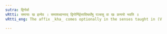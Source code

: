 ```yaml
---
sutra: द्विगोर्वा
vRtti: समायाः ख इत्येव । समाशब्दान्ताद् द्विगोर्निर्वृत्तादिष्वर्थेषु पञ्चसु वा खः प्रत्ययो भवति ॥
vRtti_eng: The affix _kha_ comes optionally in the senses taught in (V. 1. 76), (V. 1. 80), after the word _Sama_, forming a _Dvigu_.

---
```

